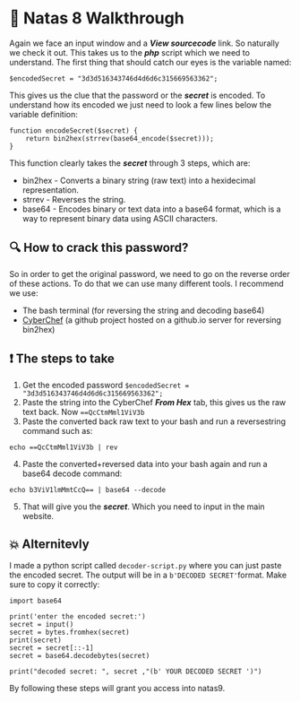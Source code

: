 # 🔐 Natas 8 Walkthrough

Again we face an input window and a ***View sourcecode*** link. So naturally we check 
it out. This takes us to the ***php*** script which we need to understand. The first 
thing that should catch our eyes is the variable named:
```
$encodedSecret = "3d3d516343746d4d6d6c315669563362";
```

This gives us the clue that the password or the ***secret*** is encoded. To understand
how its encoded we just need to look a few lines below the variable definition:

```
function encodeSecret($secret) {
    return bin2hex(strrev(base64_encode($secret)));
}
```


This function clearly takes the ***secret*** through 3 steps, which are:

- bin2hex - Converts a binary string (raw text) into a hexidecimal representation.
- strrev - Reverses the string.
- base64 - Encodes binary or text data into a base64 format, which is a way to represent binary data using ASCII characters.


## 🔍 How to crack this password?

So in order to get the original password, we need to go on the reverse order of these
actions. To do that we can use many different tools. I recommend we use:

- The bash terminal (for reversing the string and decoding base64)
- [CyberChef](https://gchq.github.io/CyberChef/) (a github project hosted on a github.io server for reversing bin2hex)

## ❗ The steps to take 

1. Get the encoded password `$encodedSecret = "3d3d516343746d4d6d6c315669563362";`
2. Paste the string into the CyberChef ***From Hex*** tab, this gives us the raw text back.
Now `==QcCtmMml1ViV3b`
3. Paste the converted back raw text to your bash and run a reversestring command such as: 
```
echo ==QcCtmMml1ViV3b | rev
```
4. Paste the converted+reversed data into your bash again and run a base64 decode command:
```
echo b3ViV1lmMmtCcQ== | base64 --decode
```
5. That will give you the ***secret***. Which you need to input in the main website. 

## :boom: Alternitevly

I made a python script called `decoder-script.py` where you can just paste the encoded secret. The output will be in a `b'DECODED SECRET'`format. Make sure to copy it correctly:

```
import base64

print('enter the encoded secret:')
secret = input()
secret = bytes.fromhex(secret)
print(secret)
secret = secret[::-1]
secret = base64.decodebytes(secret)

print("decoded secret: ", secret ,"(b' YOUR DECODED SECRET ')")
```

By following these steps will grant you access into natas9.


